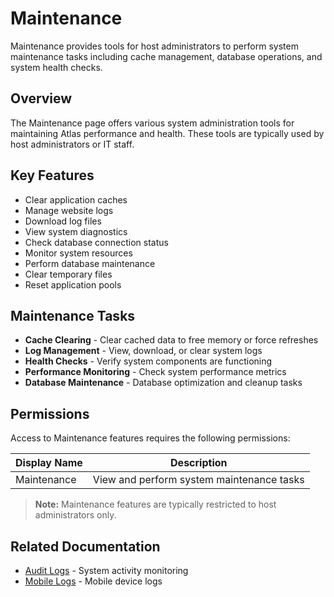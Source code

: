# Maintenance

Maintenance provides tools for host administrators to perform system maintenance tasks including cache management, database operations, and system health checks.

## Overview

The Maintenance page offers various system administration tools for maintaining Atlas performance and health. These tools are typically used by host administrators or IT staff.

## Key Features

* Clear application caches
* Manage website logs
* Download log files
* View system diagnostics
* Check database connection status
* Monitor system resources
* Perform database maintenance
* Clear temporary files
* Reset application pools

## Maintenance Tasks

* **Cache Clearing** - Clear cached data to free memory or force refreshes
* **Log Management** - View, download, or clear system logs
* **Health Checks** - Verify system components are functioning
* **Performance Monitoring** - Check system performance metrics
* **Database Maintenance** - Database optimization and cleanup tasks

## Permissions

Access to Maintenance features requires the following permissions:

| Display Name | Description |
|--------------|-------------|
| Maintenance | View and perform system maintenance tasks |

> **Note:** Maintenance features are typically restricted to host administrators only.

## Related Documentation

* [Audit Logs](AuditLogs.md) - System activity monitoring
* [Mobile Logs](MobileLogs.md) - Mobile device logs

